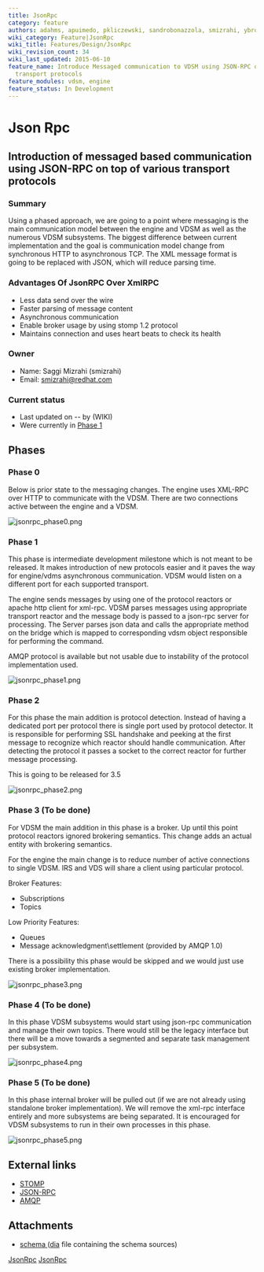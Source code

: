 ```yaml
---
title: JsonRpc
category: feature
authors: adahms, apuimedo, pkliczewski, sandrobonazzola, smizrahi, ybronhei
wiki_category: Feature|JsonRpc
wiki_title: Features/Design/JsonRpc
wiki_revision_count: 34
wiki_last_updated: 2015-06-10
feature_name: Introduce Messaged communication to VDSM using JSON-RPC on top of various
  transport protocols
feature_modules: vdsm, engine
feature_status: In Development
---
```


# Json Rpc

## Introduction of messaged based communication using JSON-RPC on top of various transport protocols

### Summary

Using a phased approach, we are going to a point where messaging is the main communication model between the engine and VDSM as well as the numerous VDSM subsystems. The biggest difference between current implementation and the goal is communication model change from synchronous HTTP to asynchronous TCP. The XML message format is going to be replaced with JSON, which will reduce parsing time.

### Advantages Of JsonRPC Over XmlRPC

*   Less data send over the wire
*   Faster parsing of message content
*   Asynchronous communication
*   Enable broker usage by using stomp 1.2 protocol
*   Maintains connection and uses heart beats to check its health

### Owner

*   Name: Saggi Mizrahi (smizrahi)
*   Email: <smizrahi@redhat.com>

### Current status

*   Last updated on -- by (WIKI)
*   Were currently in [Phase 1](#Phase_1)

## Phases

### Phase 0

Below is prior state to the messaging changes. The engine uses XML-RPC over HTTP to communicate with the VDSM. There are two connections active between the engine and a VDSM.

![](/images/wiki/jsonrpc_phase0.png "jsonrpc_phase0.png")

### Phase 1

This phase is intermediate development milestone which is not meant to be released. It makes introduction of new protocols easier and it paves the way for engine/vdms asynchronous communication. VDSM would listen on a different port for each supported transport.

The engine sends messages by using one of the protocol reactors or apache http client for xml-rpc. VDSM parses messages using appropriate transport reactor and the message body is passed to a json-rpc server for processing. The Server parses json data and calls the appropriate method on the bridge which is mapped to corresponding vdsm object responsible for performing the command.

AMQP protocol is available but not usable due to instability of the protocol implementation used.

![](/images/wiki/jsonrpc_phase1.png "jsonrpc_phase1.png")

### Phase 2

For this phase the main addition is protocol detection. Instead of having a dedicated port per protocol there is single port used by protocol detector. It is responsible for performing SSL handshake and peeking at the first message to recognize which reactor should handle communication. After detecting the protocol it passes a socket to the correct reactor for further message processing.

This is going to be released for 3.5

![](/images/wiki/jsonrpc_phase2.png "jsonrpc_phase2.png")

### Phase 3 (To be done)

For VDSM the main addition in this phase is a broker. Up until this point protocol reactors ignored brokering semantics. This change adds an actual entity with brokering semantics.

For the engine the main change is to reduce number of active connections to single VDSM. IRS and VDS will share a client using particular protocol.

Broker Features:

*   Subscriptions
*   Topics

Low Priority Features:

*   Queues
*   Message acknowledgment\\settlement (provided by AMQP 1.0)

There is a possibility this phase would be skipped and we would just use existing broker implementation.

![](/images/wiki/jsonrpc_phase3.png "jsonrpc_phase3.png")

### Phase 4 (To be done)

In this phase VDSM subsystems would start using json-rpc communication and manage their own topics. There would still be the legacy interface but there will be a move towards a segmented and separate task management per subsystem.

![](/images/wiki/jsonrpc_phase4.png "jsonrpc_phase4.png")

### Phase 5 (To be done)

In this phase internal broker will be pulled out (if we are not already using standalone broker implementation). We will remove the xml-rpc interface entirely and more subsystems are being separated. It is encouraged for VDSM subsystems to run in their own processes in this phase.

![](/images/wiki/jsonrpc_phase5.png "jsonrpc_phase5.png")

## External links

*   [STOMP](http://stomp.github.io)
*   [JSON-RPC](http://www.jsonrpc.org/)
*   [AMQP](http://www.amqp.org/)

## Attachments

*   [ schema ](/images/wiki/Schemas.tgz) ([dia](https://wiki.gnome.org/Apps/Dia/) file containing the schema sources)

[JsonRpc](/develop/release-management/features/) [JsonRpc](/develop/release-management/releases/3.5/feature/)
